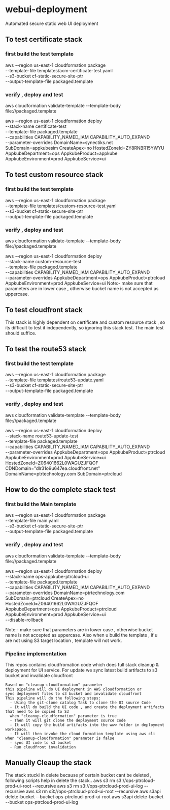 # webui-deployment
Automated secure static web UI deployment
## To test certificate stack 
###  first build the  test template
aws --region us-east-1 cloudformation package \
    --template-file templates/acm-certificate-test.yaml \
    --s3-bucket cf-static-secure-site-ptr \
    --output-template-file packaged.template

### verify , deploy and test
aws cloudformation validate-template --template-body file://packaged.template

aws --region us-east-1 cloudformation deploy \
    --stack-name certificate-test \
    --template-file  packaged.template \
    --capabilities CAPABILITY_NAMED_IAM CAPABILITY_AUTO_EXPAND \
    --parameter-overrides  DomainName=synectiks.net SubDomain=appkubesim CreateApex=no HostedZoneId=ZY8RNBR15YWYU \
    AppkubeDepartment=ops AppkubeProduct=appkube AppkubeEnvironment=prod AppkubeService=ui

## To test custom resource stack 
###  first build the  test template
aws --region us-east-1 cloudformation package \
    --template-file templates/custom-resource-test.yaml \
    --s3-bucket cf-static-secure-site-ptr \
    --output-template-file packaged.template
### verify , deploy and test
aws cloudformation validate-template --template-body file://packaged.template

aws --region us-east-1 cloudformation deploy \
    --stack-name custom-resource-test \
    --template-file  packaged.template \
    --capabilities CAPABILITY_NAMED_IAM CAPABILITY_AUTO_EXPAND \
    --parameter-overrides  AppkubeDepartment=ops AppkubeProduct=ptrcloud \
    AppkubeEnvironment=prod AppkubeService=ui
Note:- make sure that parameters are in lower case , otherwise bucket name is not accepted as uppercase.

## To test cloudfront stack 
This stack is highly dependent on certificate and custom resource stack , so its difficult to test it independently, so ignoring this stack test. The main test should suffice.

## To test the route53 stack 

###  first build the  test template
aws --region us-east-1 cloudformation package \
    --template-file templates/route53-update.yaml \
    --s3-bucket cf-static-secure-site-ptr \
    --output-template-file packaged.template
### verify , deploy and test
aws cloudformation validate-template --template-body file://packaged.template

aws --region us-east-1 cloudformation deploy \
    --stack-name route53-update-test \
    --template-file  packaged.template \
    --capabilities CAPABILITY_NAMED_IAM CAPABILITY_AUTO_EXPAND \
    --parameter-overrides  AppkubeDepartment=ops AppkubeProduct=ptrcloud \
    AppkubeEnvironment=prod AppkubeService=ui \
    HostedZoneId=Z06401662L0WAGUZJFQOF CDNDomain="dlr31o9u647ea.cloudfront.net" DomainName=ptrtechnology.com SubDomain=ptrcloud

## How to do the complete stack test

###  first build the  Main template
aws --region us-east-1 cloudformation package \
    --template-file main.yaml \
    --s3-bucket cf-static-secure-site-ptr \
    --output-template-file packaged.template
### verify , deploy and test
aws cloudformation validate-template --template-body file://packaged.template

aws --region us-east-1 cloudformation deploy \
    --stack-name ops-appkube-ptrcloud-ui \
    --template-file  packaged.template \
    --capabilities CAPABILITY_NAMED_IAM CAPABILITY_AUTO_EXPAND \
    --parameter-overrides  DomainName=ptrtechnology.com SubDomain=ptrcloud CreateApex=no HostedZoneId=Z06401662L0WAGUZJFQOF \
    AppkubeDepartment=ops AppkubeProduct=ptrcloud AppkubeEnvironment=prod AppkubeService=ui \
    --disable-rollback

Note:- make sure that parameters are in lower case , otherwise bucket name is not accepted as uppercase. Also when u build the template , if u are not using S3 target location , template will not work.

### Pipeline implementation
This repos contains cloudfromation code which does full stack cleanup & deployment for UI service. For update we sync latest build artifacts to s3 bucket and invalidate cloudfront
	
    Based on "cleanup-cloudformation" parameter
    this pipeline will do UI deployment in AWS cloudformation or 
    sync deployment files to s3 bucket and invalidate cloudfront 
    This pipeline will do the following steps:
      - Using the git-clone catalog Task to clone the UI source Code
      - It will do build the UI code , and create the deployment artifacts that need to be copied to S3
      when "cleanup-cloudformation" parameter is true
      - Then it will git clone the deployment source code 
      - It will copy the build artifacts into the www folder in deployment workspace.
      - It will then invoke the cloud formation template using aws cli
    when "cleanup-cloudformation" parameter is false
      - sync UI code to s3 bucket
      - Run cloudfront invalidation
## Manually Cleaup the stack
The stack stucki in delete because pf certain bucket cant be deleted , following scripts help in delete the stack..
aws s3 rm s3://ops-ptrcloud-prod-ui-root --recursive
aws s3 rm s3://ops-ptrcloud-prod-ui-log --recursive
aws s3 rm s3://ops-ptrcloud-prod-ui-root --recursive
aws s3api delete-bucket --bucket ops-ptrcloud-prod-ui-root
aws s3api delete-bucket --bucket ops-ptrcloud-prod-ui-log

